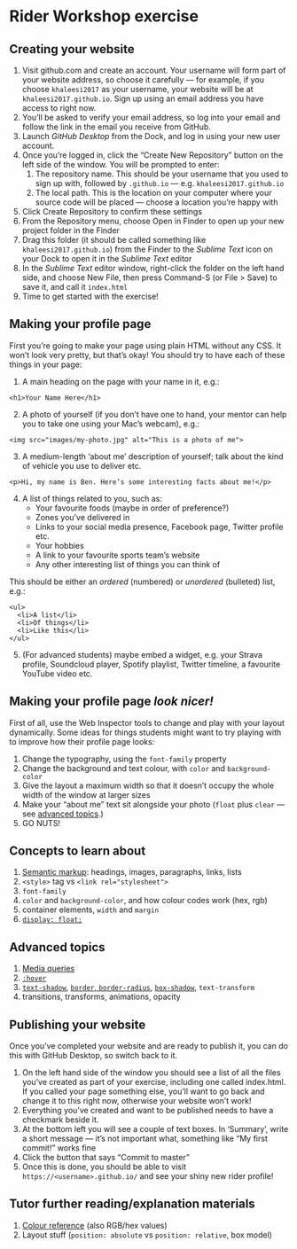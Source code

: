 # Rider Workshop exercise

## Creating your website

1. Visit github.com and create an account. Your username will form part of your website address, so choose it carefully — for example, if you choose `khaleesi2017` as your username, your website will be at `khaleesi2017.github.io`. Sign up using an email address you have access to right now.
2. You’ll be asked to verify your email address, so log into your email and follow the link in the email you receive from GitHub.
3. Launch _GitHub Desktop_ from the Dock, and log in using your new user account.
4. Once you’re logged in, click the “Create New Repository” button on the left side of the window. You will be prompted to enter:
    1. The repository name. This should be your username that you used to sign up with, followed by `.github.io` — e.g. `khaleesi2017.github.io`
    2. The local path. This is the location on your computer where your source code will be placed — choose a location you’re happy with
5. Click Create Repository to confirm these settings
6. From the Repository menu, choose Open in Finder to open up your new project folder in the Finder
7. Drag this folder (it should be called something like `khaleesi2017.github.io`) from the Finder to the _Sublime Text_ icon on your Dock to open it in the _Sublime Text_ editor
8. In the _Sublime Text_ editor window, right-click the folder on the left hand side, and choose New File, then press Command-S (or File > Save) to save it, and call it `index.html`
9. Time to get started with the exercise!

## Making your profile page

First you’re going to make your page using plain HTML without any CSS. It won’t look very pretty, but that’s okay! You should try to have each of these things in your page:

1. A main heading on the page with your name in it, e.g.:

```
<h1>Your Name Here</h1>
```

2. A photo of yourself (if you don’t have one to hand, your mentor can help you to take one using your Mac’s webcam), e.g.:

```
<img src="images/my-photo.jpg" alt="This is a photo of me">
```

3. A medium-length ‘about me’ description of yourself; talk about the kind of vehicle you use to deliver etc.

```
<p>Hi, my name is Ben. Here’s some interesting facts about me!</p>
```

4. A list of things related to you, such as:
    * Your favourite foods (maybe in order of preference?)
    * Zones you’ve delivered in
    * Links to your social media presence, Facebook page, Twitter profile etc.
    * Your hobbies
    * A link to your favourite sports team’s website
    * Any other interesting list of things you can think of

This should be either an _ordered_ (numbered) or _unordered_ (bulleted) list, e.g.:

```
<ul>
  <li>A list</li>
  <li>Of things</li>
  <li>Like this</li>
</ul>
```

5. (For advanced students) maybe embed a widget, e.g. your Strava profile, Soundcloud player, Spotify playlist, Twitter timeline, a favourite YouTube video etc.

## Making your profile page _look nicer!_

First of all, use the Web Inspector tools to change and play with your layout dynamically. Some ideas for things students might want to try playing with to improve how their profile page looks:

1. Change the typography, using the `font-family` property
2. Change the background and text colour, with `color` and `background-color`
3. Give the layout a maximum width so that it doesn’t occupy the whole width of the window at larger sizes
4. Make your “about me” text sit alongside your photo (`float` plus `clear` —  see [advanced topics](#advanced-topics).)
5. GO NUTS!

## Concepts to learn about

1. [Semantic markup][semantic-markup]: headings, images, paragraphs, links, lists
2. `<style>` tag vs `<link rel="stylesheet">`
3. `font-family`
4. `color` and `background-color`, and how colour codes work (hex, rgb)
5. container elements, `width` and `margin`
6. [`display: float;`][floated-elements]

## Advanced topics

1. [Media queries][media-queries]
2. [`:hover`][hover]
3. [`text-shadow`][text-shadow], [`border`, `border-radius`][borders], [`box-shadow`][box-shadow], `text-transform`
4. transitions, transforms, animations, opacity

## Publishing your website

Once you’ve completed your website and are ready to publish it, you can do this with GitHub Desktop, so switch back to it.

1. On the left hand side of the window you should see a list of all the files you’ve created as part of your exercise, including one called index.html. If you called your page something else, you’ll want to go back and change it to this right now, otherwise your website won’t work!
2. Everything you’ve created and want to be published needs to have a checkmark beside it.
3. At the bottom left you will see a couple of text boxes. In ‘Summary’, write a short message — it’s not important what, something like “My first commit!” works fine
4. Click the button that says “Commit to master”
5. Once this is done, you should be able to visit `https://<username>.github.io/` and see your shiny new rider profile!

## Tutor further reading/explanation materials

1. [Colour reference][colors] (also RGB/hex values)
2. Layout stuff (`position: absolute` vs `position: relative`, box model)

[colors]: https://developer.mozilla.org/en/docs/Web/CSS/color_value
[semantic-markup]: http://html.com/semantic-markup/
[media-queries]: https://rider-code-workshop.github.io/media-queries.html
[floated-elements]: https://rider-code-workshop.github.io/floated-elements.html
[hover]: https://rider-code-workshop.github.io/hover.html
[text-shadow]: https://rider-code-workshop.github.io/text-shadow.html
[borders]: https://rider-code-workshop.github.io/borders.html
[box-shadow]: https://rider-code-workshop.github.io/text-shadow.html